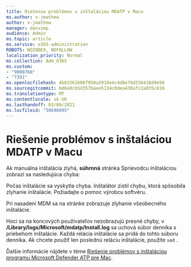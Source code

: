 ```yaml
---
title: Riešenie problémov s inštaláciou MDATP v Macu
ms.author: v-jmathew
author: v-jmathew
manager: dansimp
audience: Admin
ms.topic: article
ms.service: o365-administration
ROBOTS: NOINDEX, NOFOLLOW
localization_priority: Normal
ms.collection: Adm_O365
ms.custom:
- "9000760"
- "7391"
ms.openlocfilehash: 4b03361666f950a2010e4c4d8e78d156438d9e90
ms.sourcegitcommit: bd6a9cb5d357baee5134c0dea430afc2a035c810
ms.translationtype: MT
ms.contentlocale: sk-SK
ms.lasthandoff: 03/09/2021
ms.locfileid: "50696095"
---
```

# <a name="troubleshoot-mdatp-installation-problems-on-a-mac"></a>Riešenie problémov s inštaláciou MDATP v Macu

Ak manuálna inštalácia zlyhá, **súhrnná** stránka Sprievodcu inštaláciou zobrazí sa nasledujúca chyba:

Počas inštalácie sa vyskytla chyba. Inštalátor zistil chybu, ktorá spôsobila zlyhanie inštalácie. Požiadajte o pomoc výrobcu softvéru.

Pri nasadení MDM sa na stránke zobrazuje zlyhanie všeobecného inštalácie.

Hoci sa na koncových používateľov nezobrazujú presné chyby, v **/Library/logs/Microsoft/mdatp/Install.log** sa uchová súbor denníka s priebehom inštalácie. Každá relácia inštalácie sa pridá do tohto súboru denníka. Ak chcete použiť len poslednú reláciu inštalácie, použite `sed` .

Ďalšie informácie nájdete v téme [Riešenie problémov s inštaláciou programu Microsoft Defender ATP pre Mac](https://go.microsoft.com/fwlink/?linkid=2144615).
